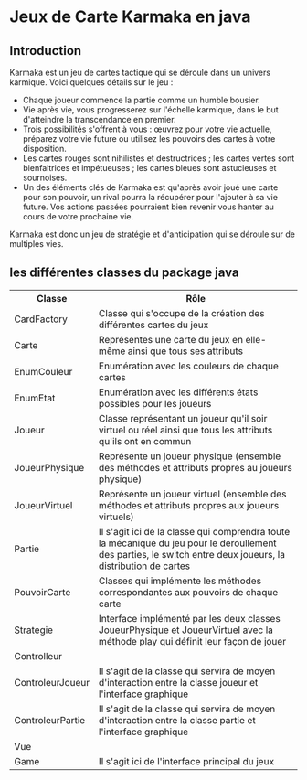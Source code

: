 <h1> Jeux de Carte Karmaka en java  </h1>

<h2>Introduction </h2>

<p>Karmaka est un jeu de cartes tactique qui se déroule dans un univers karmique. Voici quelques détails sur le jeu :</p>

<ul>
  <li>Chaque joueur commence la partie comme un humble bousier.</li>
  <li>Vie après vie, vous progresserez sur l'échelle karmique, dans le but d'atteindre la transcendance en premier.</li>
  <li>Trois possibilités s'offrent à vous : œuvrez pour votre vie actuelle, préparez votre vie future ou utilisez les pouvoirs des cartes à votre disposition.</li>
  <li>Les cartes rouges sont nihilistes et destructrices ; les cartes vertes sont bienfaitrices et impétueuses ; les cartes bleues sont astucieuses et sournoises.</li>
  <li>Un des éléments clés de Karmaka est qu'après avoir joué une carte pour son pouvoir, un rival pourra la récupérer pour l'ajouter à sa vie future. Vos actions passées pourraient bien revenir vous hanter au cours de votre prochaine vie.</li>
</ul>

<p>Karmaka est donc un jeu de stratégie et d'anticipation qui se déroule sur de multiples vies.</p>


<h2>les différentes classes du package java </h2>

<table>
  <tr>
    <th>Classe</th>
    <th>Rôle</th>
  </tr>
  <tr>
    <td>CardFactory</td>
    <td>Classe qui s'occupe de la création des différentes cartes du jeux</td>
  </tr>
  <tr>
    <td>Carte</td>
    <td>Représentes une carte du jeux en elle-même ainsi que tous ses attributs</td>
  </tr>
  <tr>
    <td>EnumCouleur</td>
    <td>Enumération avec les couleurs de chaque cartes</td>
  </tr>
  <tr>
    <td>EnumEtat</td>
    <td>Enumération avec les différents états possibles pour les joueurs</td>
  </tr>
  <tr>
    <td>Joueur</td>
    <td>Classe représentant un joueur qu'il soir virtuel ou réel ainsi que tous les attributs qu'ils ont en commun</td>
  </tr>
  <tr>
    <td>JoueurPhysique</td>
    <td>Représente un joueur physique (ensemble des méthodes et attributs propres au joueurs physique)</td>
  </tr>
  <tr>
    <td>JoueurVirtuel</td>
    <td>Représente un joueur virtuel (ensemble des méthodes et attributs propres aux joueurs virtuels)</td>
  </tr>
  <tr>
    <td>Partie</td>
    <td>Il s'agit ici de la classe qui comprendra toute la mécanique du jeu pour le deroullement des parties, le switch entre deux joueurs, la distribution de cartes</td>
  </tr>
  <tr>
    <td>PouvoirCarte</td>
    <td>Classes qui implémente les méthodes correspondantes aux pouvoirs de chaque carte</td>
  </tr>
  <tr>
    <td>Strategie</td>
    <td>Interface implémenté par les deux classes JoueurPhysique et JoueurVirtuel avec la méthode play qui définit leur façon de jouer</td>
  </tr>
  <tr>
    <td>Controlleur</td>
    <td></td>
  </tr>
  <tr>
    <td>ControleurJoueur</td>
    <td>Il s'agit de la classe qui servira de moyen d'interaction entre la classe joueur et l'interface graphique</td>
  </tr>
  <tr>
    <td>ControleurPartie</td>
    <td>Il s'agit de la classe qui servira de moyen d'interaction entre la classe partie et l'interface graphique</td>
  </tr>
  <tr>
    <td>Vue</td>
    <td></td>
  </tr>
  <tr>
    <td>Game</td>
    <td>Il s'agit ici de l'interface principal du jeux</td>
  </tr>
</table>
